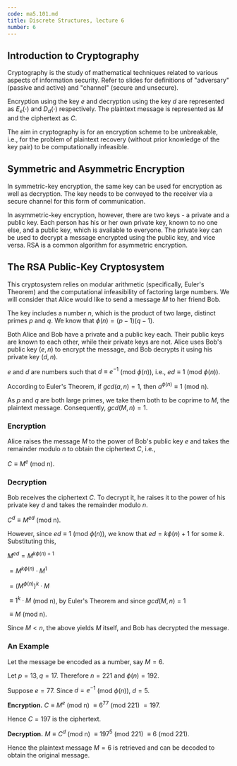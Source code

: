 ```yaml
---
code: ma5.101.md
title: Discrete Structures, lecture 6
number: 6
---
```



## Introduction to Cryptography
Cryptography is the study of mathematical techniques related to various aspects of information security.
Refer to slides for definitions of "adversary" (passive and active) and "channel" (secure and unsecure).

Encryption using the key $e$ and decryption using the key $d$ are represented as $E_{e}(\cdot)$ and $D_{d}(\cdot)$ respectively. The plaintext message is represented as $M$ and the ciphertext as $C$.

The aim in cryptography is for an encryption scheme to be unbreakable, i.e., for the problem of plaintext recovery (without prior knowledge of the key pair) to be computationally infeasible.

## Symmetric and Asymmetric Encryption
In symmetric-key encryption, the same key can be used for encryption as well as decryption. The key needs to be conveyed to the receiver via a secure channel for this form of communication. 

In asymmetric-key encryption, however, there are two keys - a private and a public key. Each person has his or her own private key, known to no one else, and a public key, which is available to everyone. The private key can be used to decrypt a message encrypted using the public key, and vice versa. RSA is a common algorithm for asymmetric encryption.




## The RSA Public-Key Cryptosystem
This cryptosystem relies on modular arithmetic (specifically, Euler's Theorem) and the computational infeasibility of factoring large numbers.
We will consider that Alice would like to send a message $M$ to her friend Bob.

The key includes a number $n$, which is the product of two large, distinct primes $p$ and $q$.
We know that $\phi(n) = (p-1)(q-1)$.

Both Alice and Bob have a private and a public key each. Their public keys are known to each other, while their private keys are not. Alice uses Bob's public key $(e,n)$ to encrypt the message, and Bob decrypts it using his private key $(d,n)$.

$e$ and $d$ are numbers such that $d \equiv e^{-1}$ (mod $\phi(n)$), i.e., $ed \equiv 1$ (mod $\phi(n)$).

According to Euler's Theorem,
if $gcd(a,n) = 1$, then $a^{\phi(n)} \equiv 1$ (mod n).

As $p$ and $q$ are both large primes, we take them both to be coprime to $M$, the plaintext message. Consequently, $gcd(M,n) = 1$.

### Encryption
Alice raises the message $M$ to the power of Bob's public key $e$ and takes the remainder modulo $n$ to obtain the ciphertext $C$, i.e.,

$C \equiv M^{e}$ (mod n).

### Decryption
Bob receives the ciphertext $C$. To decrypt it, he raises it to the power of his private key $d$ and takes the remainder modulo $n$.

$C^{d} \equiv M^{ed}$ (mod n).

However, since $ed \equiv 1$ (mod $\phi(n)$), we know that $ed = k \phi(n) + 1$ for some $k$. Substituting this,

$M^{ed} = M^{k \phi(n) + 1}$

$= M^{k \phi(n)} \cdot M^{1}$

$= {(M^{\phi(n)})}^{k} \cdot M$

$\equiv 1^{k} \cdot M$ (mod n), by Euler's Theorem and since $gcd(M,n) = 1$

$\equiv M$ (mod n).

Since $M < n$, the above yields $M$ itself, and Bob has decrypted the message.

### An Example

Let the message be encoded as a number, say $M = 6$.

Let $p = 13, q = 17$. Therefore $n = 221$ and $\phi(n) = 192$.

Suppose $e = 77$. Since $d = e^{-1}$ (mod $\phi(n)$), $d = 5$.

**Encryption.** $C \equiv M^{e}$ (mod n) $\equiv 6^{77}$ (mod 221) $= 197$.

Hence $C = 197$ is the ciphertext.

**Decryption.** $M \equiv C^{d}$ (mod n) $\equiv 197^{5}$ (mod 221) $\equiv 6$ (mod 221).

Hence the plaintext message $M = 6$ is retrieved and can be decoded to obtain the original message.
